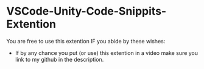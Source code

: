 # VSCode-Unity-Code-Snippits-Extention

You are free to use this extention IF you abide by these wishes:
- If by any chance you put (or use) this extention in a video make sure you link to my github in the description.
